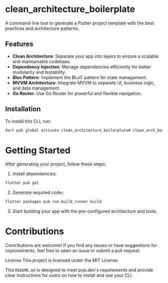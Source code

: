 # clean_architecture_boilerplate

A command-line tool to generate a Flutter project template with the best practices and architecture patterns.

## Features

- **Clean Architecture**: Separate your app into layers to ensure a scalable and maintainable codebase.
- **Dependency Injection**: Manage dependencies efficiently for better modularity and testability.
- **Bloc Pattern**: Implement the BLoC pattern for state management.
- **MVVM Architecture**: Integrate MVVM to separate UI, business logic, and data management.
- **Go Router**: Use Go Router for powerful and flexible navigation.

## Installation

To install this CLI, run:

```bash
dart pub global activate clean_architecture_boilerplate# clean_arch_boilerplate_cli
```

# Getting Started
After generating your project, follow these steps:

1. Install dependencies:
```bash
flutter pub get
```

2. Generate required code::
```bash
flutter packages pub run build_runner build
```

3. Start building your app with the pre-configured architecture and tools.


# Contributions
Contributions are welcome! If you find any issues or have suggestions for improvements, feel free to open an issue or submit a pull request.

License
This project is licensed under the MIT License.

This `README.md` is designed to meet pub.dev's requirements and provide clear instructions for users on how to install and use your CLI.

